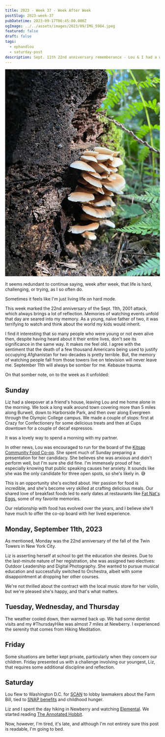 ```yaml
---
title: 2023 - Week 37 - Week After Week
postSlug: 2023-week-37
pubDatetime: 2023-09-17T06:45:00.000Z
ogImage: ../../assets/images/2023/09/IMG_5984.jpeg
featured: false
draft: false
tags:
  - ephandlou
  - saturday-post
description: Sept. 11th 22nd anniversary rememberance - Lou & I had a walking date - Lou ran for, and was elected to, the board of Kitsap Community Food Coop - cooling temps - 7 miles at Newberry - Lou flew to DC for SCAN - Liz disciplined - The Hobbit
---
```


![Featured Image](../../assets/images/2023/09/IMG_5984.jpeg)

It seems redundant to continue saying, week after week, that life is hard, challenging, or trying, as I so often do.

Sometimes it feels like I'm just living life on hard mode.

This week marked the 22nd anniversary of the Sept. 11th, 2001 attack, which always brings a lot of reflection. Memories of watching events unfold that day are seared into my memory. As a young, naïve father of two, it was terrifying to watch and think about the world my kids would inherit.

I find it interesting that so many people who were young or not even alive then, despite having heard about it their entire lives, don't see its significance in the same way. It makes me feel old. I agree with the sentiment that the death of a few thousand Americans being used to justify occupying Afghanistan for two decades is pretty terrible. But, the memory of watching people fall from those towers live on television will never leave me. September 11th will always be somber for me. Kebause trauma.

On that somber note, on to the week as it unfolded:

## Sunday

Liz had a sleepover at a friend's house, leaving Lou and me home alone in the morning. We took a long walk around town covering more than 5 miles along Burwell, down to Harborside Park, and then over along Evergreen through the Olympic College campus. We made a couple of stops: first at Crazy for Confectionery for some delicious treats and then at Cups downtown for a couple of decaf espressos.

It was a lovely way to spend a morning with my partner.

In other news, Lou was encouraged to run for the board of the [Kitsap Community Food Co-op](https://kitsapfood.coop/). She spent much of Sunday preparing a presentation for her candidacy. She believes she was anxious and didn't perform well, but I'm sure she did fine. I'm immensely proud of her, especially knowing that public speaking causes her anxiety. It sounds like she was the only candidate for three open spots, so she's likely in. 😅

This is an opportunity she's excited about. Her passion for food is incredible, and she's become very skilled at crafting delicious meals. Our shared love of breakfast foods led to early dates at restaurants like [Fat Nat's Eggs](http://www.fatnatseggs.com/), some of my favorite memories.

Our relationship with food has evolved over the years, and I believe she'll have much to offer the co-op board with her lived experience.

## Monday, September 11th, 2023

As mentioned, Monday was the 22nd anniversary of the fall of the Twin Towers in New York City.

Liz is asserting herself at school to get the education she desires. Due to the last-minute nature of her registration, she was assigned two electives: Outdoor Leadership and Digital Photography. She wanted to pursue musical education and successfully switched to Orchestra, albeit with some disappointment at dropping her other courses.

We're not thrilled about the contract with the local music store for her violin, but we're pleased she's happy, and that's what matters.

## Tuesday, Wednesday, and Thursday

The weather cooled down, then warmed back up. We had some dentist visits and my #ThursdayHike was almost 7 miles at Newberry. I experienced the serenity that comes from Hiking Meditation.

## Friday

Some situations are better kept private, particularly when they concern our children. Friday presented us with a challenge involving our youngest, Liz, that requires some additional discipline and reflection.

## Saturday

Lou flew to Washington D.C. for [SCAN](https://savethechildrenactionnetwork.org/) to lobby lawmakers about the Farm Bill, tied to [SNAP benefits](https://www.benefits.gov/benefit/361) and childhood hunger.

Liz and I spent the day hiking in Newberry and watching [Elemental](https://www.imdb.com/title/tt15789038/). We started reading [The Annotated Hobbit](https://www.goodreads.com/book/show/823754.The_Annotated_Hobbit).

Now, however, I'm tired, it's late, and although I'm not entirely sure this post is readable, I'm going to bed.

